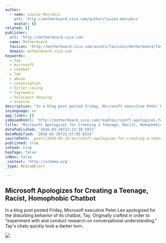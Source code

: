 ```yaml
---
author:
  - name: Louise Matsakis
    url: 'http://motherboard.vice.com/author/louise-matsakis'
    avatar: {}
related: []
publisher:
  url: 'http://motherboard.vice.com'
  name: Motherboard
  favicon: 'http://motherboard.vice.com/assets/favicons/motherboard/favicon-16x16.png?v20160217170156'
  domain: motherboard.vice.com
keywords:
  - tay
  - microsoft
  - chatbot
  - lee
  - abuse
  - conversation
  - hitler-loving
  - taytweets
  - holocaust-denying
  - xiaoice
description: "In a blog post posted Friday, Microsoft executive Peter Lee apologized for the disturbing behavior of its chatbot, Tay. Originally crafted in order to \"experiment with and conduct research on conversational understanding,\" Tay's chats quickly took a darker turn."
inLanguage: en
app_links: []
isBasedOnUrl: 'http://motherboard.vice.com/read/microsoft-apologizes-for-creating-a-teenage-racist-homophobic-chatbot'
title: 'Microsoft Apologizes for Creating a Teenage, Racist, Homophobic Chatbot'
datePublished: '2016-03-26T22:22:38.597Z'
dateModified: '2016-03-26T21:57:05.815Z'
sourcePath: _posts/2016-03-26-microsoft-apologizes-for-creating-a-teenage-racist-homopho.md
published: true
inFeed: true
hasPage: false
inNav: false
_context: 'http://schema.org'
_type: MediaObject

---
```

<article style=""><h1>Microsoft Apologizes for Creating a Teenage, Racist, Homophobic Chatbot</h1><p>In a blog post posted Friday, Microsoft executive Peter Lee apologized for the disturbing behavior of its chatbot, Tay. Originally crafted in order to "experiment with and conduct research on conversational understanding," Tay's chats quickly took a darker turn.</p><img src="http://motherboard-images.vice.com/content-images/article/no-id/1458942646140668.png" /></article>